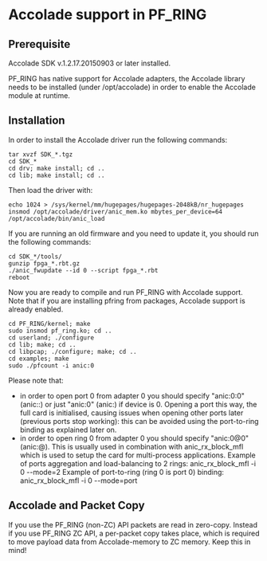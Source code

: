 # Accolade support in PF_RING

## Prerequisite
Accolade SDK v.1.2.17.20150903 or later installed.

PF_RING has native support for Accolade adapters, the Accolade library
needs to be installed (under /opt/accolade) in order to enable the 
Accolade module at runtime.

## Installation
In order to install the Accolade driver run the following commands:

```
tar xvzf SDK_*.tgz
cd SDK_*
cd drv; make install; cd ..
cd lib; make install; cd ..
```

Then load the driver with:

```
echo 1024 > /sys/kernel/mm/hugepages/hugepages-2048kB/nr_hugepages
insmod /opt/accolade/driver/anic_mem.ko mbytes_per_device=64
/opt/accolade/bin/anic_load
```

If you are running an old firmware and you need to update it, you should
run the following commands: 

```
cd SDK_*/tools/
gunzip fpga_*.rbt.gz
./anic_fwupdate --id 0 --script fpga_*.rbt
reboot
```

Now you are ready to compile and run PF_RING with Accolade support.
Note that if you are installing pfring from packages, Accolade support
is already enabled.

```
cd PF_RING/kernel; make
sudo insmod pf_ring.ko; cd ..
cd userland; ./configure
cd lib; make; cd ..
cd libpcap; ./configure; make; cd ..
cd examples; make
sudo ./pfcount -i anic:0
```

Please note that:
 - in order to open port 0 from adapter 0 you should specify "anic:0:0" 
   (anic:<device>:<port>) or just "anic:0" (anic:<port>) if device is 0.
   Opening a port this way, the full card is initialised, causing issues
   when opening other ports later (previous ports stop working): this can
   be avoided using the port-to-ring binding as explained later on.
 - in order to open ring 0 from adapter 0 you should specify "anic:0@0"
   (anic:<device>@<ring>). This is usually used in combination with
   anic_rx_block_mfl which is used to setup the card for multi-process
   applications. 
   Example of ports aggregation and load-balancing to 2 rings:
     anic_rx_block_mfl -i 0 --mode=2 
   Example of port-to-ring (ring 0 is port 0) binding:
     anic_rx_block_mfl -i 0 --mode=port

## Accolade and Packet Copy
If you use the PF_RING (non-ZC) API packets are read in zero-copy. Instead
if you use PF_RING ZC API, a per-packet copy takes place, which is required to move
payload data from Accolade-memory to ZC memory. Keep this in mind!
